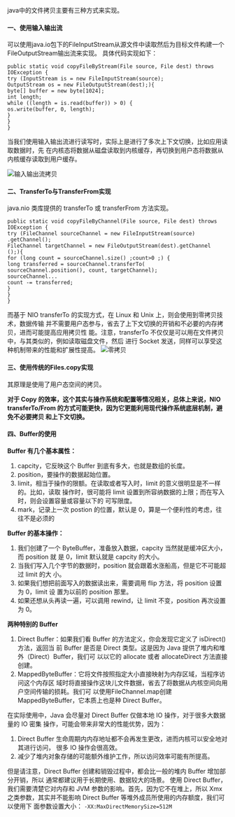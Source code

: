 java中的文件拷贝主要有三种方式来实现。

#### 一、使用输入输出流
可以使用java.io包下的FileInputStream从源文件中读取然后为目标文件构建一个FileOutputStream输出流来实现。
具体代码实现如下：
```
public static void copyFileByStream(File source, File dest) throws
IOException {
try (InputStream is = new FileInputStream(source);
OutputStream os = new FileOutputStream(dest);){
byte[] buffer = new byte[1024];
int length;
while ((length = is.read(buffer)) > 0) {
os.write(buffer, 0, length);
}
}
}
```

当我们使用输入输出流进行读写时，实际上是进行了多次上下文切换，比如应用读取数据时，先
在内核态将数据从磁盘读取到内核缓存，再切换到用户态将数据从内核缓存读取到用户缓存。

![输入输出流拷贝](https://github.com/ljcan/Review/blob/master/Java/pictures/%E8%BE%93%E5%85%A5%E8%BE%93%E5%87%BA%E6%B5%81%E6%8B%B7%E8%B4%9D.png)

#### 二、TransferTo与TransferFrom实现
 java.nio 类库提供的 transferTo 或 transferFrom 方法实现。
 ```
 public static void copyFileByChannel(File source, File dest) throws
IOException {
try (FileChannel sourceChannel = new FileInputStream(source)
.getChannel();
FileChannel targetChannel = new FileOutputStream(dest).getChannel
();){
for (long count = sourceChannel.size() ;count>0 ;) {
long transferred = sourceChannel.transferTo(
sourceChannel.position(), count, targetChannel); 
sourceChannel...
count -= transferred;
}
}
}
 ```
 
 而基于 NIO transferTo 的实现方式，在 Linux 和 Unix 上，则会使用到零拷贝技术，数据传输
并不需要用户态参与，省去了上下文切换的开销和不必要的内存拷贝，进而可能提高应用拷贝性
能。注意，transferTo 不仅仅是可以用在文件拷贝中，与其类似的，例如读取磁盘文件，然后
进行 Socket 发送，同样可以享受这种机制带来的性能和扩展性提高。
![零拷贝](https://github.com/ljcan/Review/blob/master/Java/pictures/transferTo%E6%8B%B7%E8%B4%9D.png)
 
 #### 三、使用传统的Files.copy实现
 其原理是使用了用户态空间的拷贝。
 
 
 **对于 Copy 的效率，这个其实与操作系统和配置等情况相关，总体上来说，NIO
transferTo/From 的方式可能更快，因为它更能利用现代操作系统底层机制，避免不必要拷贝
和上下文切换。**

#### 四、Buffer的使用
**Buffer 有几个基本属性：**
1. capcity，它反映这个 Buffer 到底有多大，也就是数组的长度。
2. position，要操作的数据起始位置。
3. limit，相当于操作的限额。在读取或者写入时，limit 的意义很明显是不一样的。比如，读取
操作时，很可能将 limit 设置到所容纳数据的上限；而在写入时，则会设置容量或容量以下的
可写限度。
4. mark，记录上一次 postion 的位置，默认是 0，算是一个便利性的考虑，往往不是必须的

**Buffer 的基本操作：**
1. 我们创建了一个 ByteBuffer，准备放入数据，capcity 当然就是缓冲区大小，而 position 就
是 0，limit 默认就是 capcity 的大小。
2. 当我们写入几个字节的数据时，position 就会跟着水涨船高，但是它不可能超过 limit 的大
小。
3. 如果我们想把前面写入的数据读出来，需要调用 flip 方法，将 position 设置为 0，limit 设
置为以前的 position 那里。
4. 如果还想从头再读一遍，可以调用 rewind，让 limit 不变，position 再次设置为 0。

**两种特别的 Buffer**
1. Direct Buffer：如果我们看 Buffer 的方法定义，你会发现它定义了 isDirect() 方法，返回当
前 Buffer 是否是 Direct 类型。这是因为 Java 提供了堆内和堆外（Direct）Buffer，我们可
以以它的 allocate 或者 allocateDirect 方法直接创建。
2. MappedByteBuffer：它将文件按照指定大小直接映射为内存区域，当程序访问这个内存区
域时将直接操作这块儿文件数据，省去了将数据从内核空间向用户空间传输的损耗。我们可
以使用FileChannel.map创建 MappedByteBuffer，它本质上也是种 Direct Buffer。

在实际使用中，Java 会尽量对 Direct Buffer 仅做本地 IO 操作，对于很多大数据量的 IO 密集
操作，可能会带来非常大的性能优势，因为：
1. Direct Buffer 生命周期内内存地址都不会再发生更改，进而内核可以安全地对其进行访问，
很多 IO 操作会很高效。
2. 减少了堆内对象存储的可能额外维护工作，所以访问效率可能有所提高。

但是请注意，Direct Buffer 创建和销毁过程中，都会比一般的堆内 Buffer 增加部分开销，所以
通常都建议用于长期使用、数据较大的场景。
使用 Direct Buffer，我们需要清楚它对内存和 JVM 参数的影响。首先，因为它不在堆上，所以
Xmx 之类参数，其实并不能影响 Direct Buffer 等堆外成员所使用的内存额度，我们可以使用下
面参数设置大小：
`-XX:MaxDirectMemorySize=512M`
 
